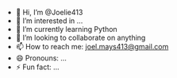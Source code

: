 - 👋 Hi, I’m @Joelie413
- 👀 I’m interested in ...
- 🌱 I’m currently learning Python
- 💞️ I’m looking to collaborate on anything
- 📫 How to reach me: joel.mays413@gmail.com
- 😄 Pronouns: ...
- ⚡ Fun fact: ...

<!---
Joelie413/Joelie413 is a ✨ special ✨ repository because its `README.md` (this file) appears on your GitHub profile.
You can click the Preview link to take a look at your changes.
--->
